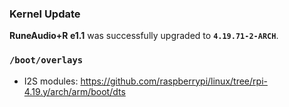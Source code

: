 ### Kernel Update

**RuneAudio+R e1.1** was successfully upgraded to **`4.19.71-2-ARCH`**.

### `/boot/overlays`
- I2S modules: https://github.com/raspberrypi/linux/tree/rpi-4.19.y/arch/arm/boot/dts
